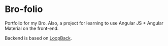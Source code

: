 # Bro-folio
Portfolio for my Bro. Also, a project for learning to use Angular JS + Angular
Material on the front-end.

Backend is based on [LoopBack](http://loopback.io).
